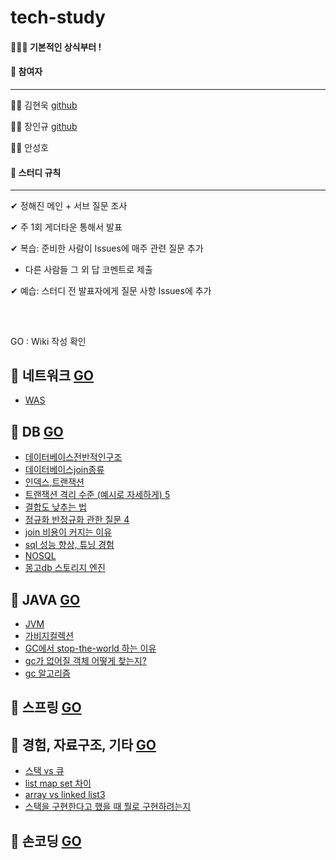 # tech-study

 #### 📝👦💡 기본적인 상식부터 !
 
#### 📌  참여자

---------------------------

👩🏻 김현욱 [github](github.com/hyeonuk27)

🧑🏻 장인규 [github](github.com/inguuu)

👦🏻 안성호 []()


#### 📌  스터디 규칙

---------------------------

✔ 정해진 메인 + 서브 질문 조사

✔ 주 1회 게더타운 통해서 발표 

✔ 복습: 준비한 사람이 Issues에 매주 관련 질문 추가 
  
  - 다른 사람들 그 외 답 코멘트로 제출

✔ 예습: 스터디 전 발표자에게 질문 사항 Issues에 추가


## 
<br/>

GO : Wiki 작성 확인

## 📗 네트워크 [GO](https://github.com/no-in/tech-study/)

- [WAS](https://github.com/no-in/tech-study/wiki/)
## 📗 DB [GO](https://github.com/no-in/tech-study/wiki)
- [데이터베이스전반적인구조](데이터베이스전반적인구조)
- [데이터베이스join종류](JOIN)
- [인덱스,트랜잭션](인덱스,트랜잭션)
- [트랜잭션 격리 수준 (예시로 자세하게) 5](트랙잭션격리수준)
- [결합도 낮추는 법](결합도낮추는법)
- [정규화 반정규화 관한 질문 4](정규화반정규화)
- [join 비용이 커지는 이유](join비용이커지는이유)
- [sql 성능 향상, 튜닝 경험](sql성능향상,튜닝경험)
- [NOSQL](NOSQL)
- [몽고db 스토리지 엔진](몽고db스토리지엔진)

## 📗 JAVA [GO](https://github.com/no-in/tech-study/wiki)

 - [JVM](https://github.com/no-in/tech-study/wiki/JVM)
 - [가비지컬렉션](https://github.com/no-in/tech-study/wiki/%EA%B0%80%EB%B9%84%EC%A7%80%EC%BB%AC%EB%A0%89%EC%85%98)
 - [GC에서 stop-the-world 하는 이유](https://github.com/no-in/tech-study/wiki/GC%EC%97%90%EC%84%9Cstop-the-world%ED%95%98%EB%8A%94%EC%9D%B4%EC%9C%A0)
 - [gc가 없어질 객체 어떻게 찾는지?](https://github.com/no-in/tech-study/wiki/gc%EA%B0%80%EC%97%86%EC%96%B4%EC%A7%88%EA%B0%9D%EC%B2%B4%EC%96%B4%EB%96%BB%EA%B2%8C%EC%B0%BE%EB%8A%94%EC%A7%80?)
 - [gc 알고리즘](https://github.com/no-in/tech-study/wiki/gc%EC%95%8C%EA%B3%A0%EB%A6%AC%EC%A6%98)
 
## 📗 스프링 [GO](https://github.com/no-in/tech-study/wiki)

## 📗 경험, 자료구조, 기타 [GO](https://github.com/no-in/tech-study/wiki)
 - [스택 vs 큐](https://github.com/no-in/tech-study/wiki/StackvsQueue)
- [list map set 차이](https://github.com/no-in/tech-study/wiki/list,map,set차이)
- [array vs linked list3](https://github.com/no-in/tech-study/wiki/arrayvslinked_list_3)
- [스택을 구현한다고 했을 때 뭘로 구현하려는지](https://github.com/no-in/tech-study/wiki/스택을구현한다고했을때뭘로구현하려는지)
## 📗 손코딩 [GO](https://github.com/no-in/tech-study/wiki)


